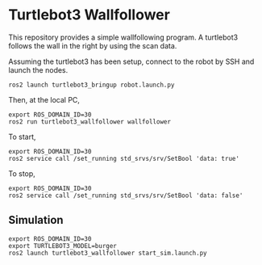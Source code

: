 # Turtlebot3 Wallfollower

This repository provides a simple wallfollowing program.
A turtlebot3 follows the wall in the right by using the scan data.

Assuming the turtlebot3 has been setup, connect to the robot by SSH and launch
the nodes.
```
ros2 launch turtlebot3_bringup robot.launch.py
```

Then, at the local PC,
```
export ROS_DOMAIN_ID=30
ros2 run turtlebot3_wallfollower wallfollower
```

To start,
```
export ROS_DOMAIN_ID=30
ros2 service call /set_running std_srvs/srv/SetBool 'data: true'
```

To stop,
```
export ROS_DOMAIN_ID=30
ros2 service call /set_running std_srvs/srv/SetBool 'data: false'
```

## Simulation

```
export ROS_DOMAIN_ID=30
export TURTLEBOT3_MODEL=burger
ros2 launch turtlebot3_wallfollower start_sim.launch.py
```
